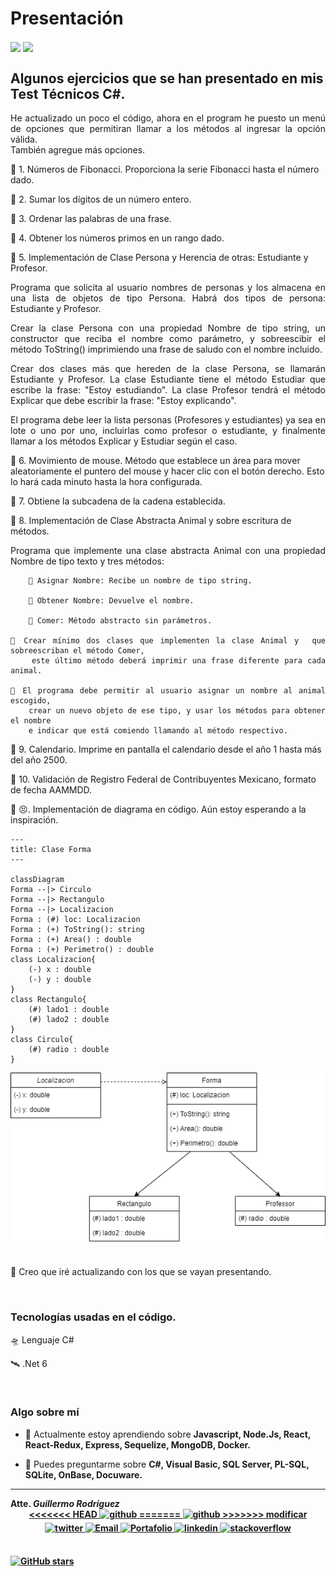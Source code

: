 # Presentación
<img align="center" src="https://mega.nz/file/KLBjkSaR#dDdg5CJqSsY545MPoerH_OKgXS0W9eEtFg7V0fT2Yjs" height="270px">  
<img align="center" src="https://mega.nz/file/KLBjkSaR#dDdg5CJqSsY545MPoerH_OKgXS0W9eEtFg7V0fT2Yjs" height="270px">  

## Algunos ejercicios que se han presentado en mis Test Técnicos C#.

<div align="justify">
    He actualizado un poco el código, ahora en el program he puesto un menú de opciones que permitiran llamar a los métodos al ingresar la opción válida.
<br>También agregue más opciones.
</div>

📌 1. Números de Fibonacci. 
        Proporciona la serie Fibonacci hasta el número dado.

📌 2. Sumar los dígitos de un número entero.

📌 3. Ordenar las palabras de una frase.

📌 4. Obtener los números primos en un rango dado.

📌 5. Implementación de Clase Persona y Herencia de otras: Estudiante y Profesor.

<div align="justify">
Programa que solicita al usuario nombres de personas y los almacena en una lista de objetos de tipo Persona. Habrá dos tipos de persona: Estudiante y Profesor.

Crear la clase Persona con una propiedad Nombre de tipo string, un constructor que reciba el nombre como parámetro, y sobreescibir el método ToString()
imprimiendo una frase de saludo con el nombre incluido.

Crear dos clases más que hereden de la clase Persona, se llamarán Estudiante y Profesor. La clase Estudiante tiene el método Estudiar que escribe la frase: "Estoy estudiando".
La clase Profesor tendrá el método Explicar que debe escribir la frase: "Estoy explicando".

El programa debe leer la lista personas (Profesores y estudiantes) ya sea en lote o uno por uno, incluirlas como profesor o estudiante, y finalmente llamar a los métodos 
Explicar y Estudiar según el caso.
</div>

📌 6. Movimiento de mouse. 
        Método que establece un área para mover aleatoriamente el puntero del mouse y hacer clic con el botón derecho. Esto lo hará cada minuto hasta la hora configurada.

📌 7. Obtiene la subcadena de la cadena establecida.

📌 8. Implementación de Clase Abstracta Animal y sobre escritura de métodos.

<div align="justify">
    Programa que implemente una clase abstracta Animal con una propiedad Nombre de tipo texto y tres métodos:

        🔖 Asignar Nombre: Recibe un nombre de tipo string.

        🔖 Obtener Nombre: Devuelve el nombre.

        🔖 Comer: Método abstracto sin parámetros.
        
    📑 Crear mínimo dos clases que implementen la clase Animal y  que sobreescriban el método Comer, 
        este último método deberá imprimir una frase diferente para cada animal. 

    📑 El programa debe permitir al usuario asignar un nombre al animal escogido, 
        crear un nuevo objeto de ese tipo, y usar los métodos para obtener el nombre 
        e indicar que está comiendo llamando al método respectivo.
</div>

📌 9. Calendario. Imprime en pantalla el calendario desde el año 1 hasta más del año 2500.

📌 10. Validación de Registro Federal de Contribuyentes Mexicano, formato de fecha AAMMDD.

📌 😣. Implementación de diagrama en código. Aún estoy esperando a la inspiración.

```
---
title: Clase Forma
---

classDiagram
Forma --|> Circulo
Forma --|> Rectangulo
Forma --|> Localizacion
Forma : (#) loc: Localizacion
Forma : (+) ToString(): string
Forma : (+) Area() : double
Forma : (+) Perimetro() : double
class Localizacion{
    (-) x : double
    (-) y : double
}
class Rectangulo{
    (#) lado1 : double
    (#) lado2 : double
}
class Circulo{
    (#) radio : double
}

```
<div>
    <img src="./imgrepo/diagramClassForma.png" alt="Diagrama de Clases" style="margin-bottom: 5px;" />
</div>

<br/>

🚀 Creo que iré actualizando con los que se vayan presentando.


<br/>

###  Tecnologías usadas en el código. 

🛸 Lenguaje C#

🛰 .Net 6

<br/>

### Algo sobre mí

- 🌱 Actualmente estoy aprendiendo sobre **Javascript, Node.Js, React, React-Redux, Express, Sequelize, MongoDB, Docker.**  

- 💬 Puedes preguntarme sobre **C#, Visual Basic, SQL Server, PL-SQL, SQLite, OnBase, Docuware.**  


<hr />

<div align="justify"><b>Atte. <i>Guillermo Rodríguez</i><b></div>

<div align="center">
<a href="https://github.com/memorodz" target="_blank">
<<<<<<< HEAD
<img src="https://img.shields.io/badge/github-%2324292e.svg?&style=for-the-badge&logo=github&logoColor=white" alt="github" style="margin-bottom: 5px;" />
=======
    <img src=https://img.shields.io/badge/github-%2324292e.svg?&style=for-the-badge&logo=github&logoColor=white alt="github" style="margin-bottom: 5px;" />
>>>>>>> modificar
</a>
<a href="https://twitter.com/memosrdz" target="_blank">
    <img src=https://img.shields.io/badge/twitter-%2300acee.svg?&style=for-the-badge&logo=twitter&logoColor=white alt="twitter" style="margin-bottom: 5px;" />
</a>
<a href="mailto:gmo.rodriguez@gmail.com" target="_blank">
    <img src='http://drive.google.com/uc?export=view&id=1AXnSOxIctvBK9LesZcBWBWHyCvMCuaJy' alt=Email style="margin-bottom: 5px;" height='35px' />
</a>    
<a href="https://memorodz.github.io/portfolio/" target="_blank">
    <img src="http://drive.google.com/uc?export=view&id=1CpeJElgV0oVEb8ZWM6x__brPwjfioiYS" alt="Portafolio" style="margin-bottom: 5px;" height='35px' />
</a>
<a href="https://linkedin.com/in/guillermo-rodríguez-74b10039" target="_blank">
    <img src=https://img.shields.io/badge/linkedin-%231E77B5.svg?&style=for-the-badge&logo=linkedin&logoColor=white alt="linkedin" style="margin-bottom: 5px;" />
</a>
<a href="https://stackoverflow.com/users/109441" target="_blank">
    <img src=https://img.shields.io/badge/stackoverflow-%23F28032.svg?&style=for-the-badge&logo=stackoverflow&logoColor=white alt="stackoverflow" style="margin-bottom: 5px;" />
</a>  

</div> 

<br/>

[![GitHub stars](https://img.shields.io/github/stars/MemoRodz/CodigosTest.svg)](https://github.com/MemoRodz/CodigosTest/stargazers)

